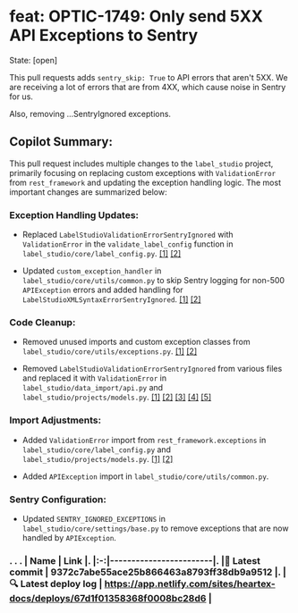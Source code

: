 # feat: OPTIC-1749: Only send 5XX API Exceptions to Sentry 
State: [open]
<!--

This description MUST be filled out for a PR to receive a review. Its primary purposes are:

 - to enable your reviewer to review your code easily, and
 - to convince your reviewer that your code works as intended.

Some pointers to think about when filling out your PR description:
 - Reason for change: Description of problem and solution
 - Screenshots: All visible changes should include screenshots.
 - Rollout strategy: How will this code be rolled out? Feature flags / env var / other
 - Testing: Description of how this is being verified
 - Risks: Are there any known risks associated with this change, eg to security or performance?
 - Reviewer notes: Any info to help reviewers approve the PR
 - General notes: Any info to help onlookers understand the code, or callouts to significant portions.

You may use AI tools such as Copilot Actions to assist with writing your PR description (see https://docs.github.com/en/copilot/using-github-copilot/using-github-copilot-for-pull-requests/creating-a-pull-request-summary-with-github-copilot); however, an AI summary isn't enough by itself. You'll need to provide your reviewer with strong evidence that your code works as intended, which requires actually running the code and showing that it works.

-->

This pull requests adds `sentry_skip: True` to API errors that aren't 5XX. We are receiving a lot of errors that are from 4XX, which cause noise in Sentry for us.
Also, removing ...SentryIgnored exceptions.


## Copilot Summary:

This pull request includes multiple changes to the `label_studio` project, primarily focusing on replacing custom exceptions with `ValidationError` from `rest_framework` and updating the exception handling logic. The most important changes are summarized below:

### Exception Handling Updates:

* Replaced `LabelStudioValidationErrorSentryIgnored` with `ValidationError` in the `validate_label_config` function in `label_studio/core/label_config.py`. [[1]](diffhunk://#diff-18a1b8d149cd666039b50f1d108eb67394d16cb88164d908b198fabdf4571034L113-R111) [[2]](diffhunk://#diff-18a1b8d149cd666039b50f1d108eb67394d16cb88164d908b198fabdf4571034L122-R133)
* Updated `custom_exception_handler` in `label_studio/core/utils/common.py` to skip Sentry logging for non-500 `APIException` errors and added handling for `LabelStudioXMLSyntaxErrorSentryIgnored`. [[1]](diffhunk://#diff-0cd678e6cc83f541b3bfc4b09fcfad8c76ee49d47af7c7e41127240bee7b1130L92-R102) [[2]](diffhunk://#diff-0cd678e6cc83f541b3bfc4b09fcfad8c76ee49d47af7c7e41127240bee7b1130R147-R149)

### Code Cleanup:

* Removed unused imports and custom exception classes from `label_studio/core/utils/exceptions.py`. [[1]](diffhunk://#diff-bf1fc4b8b301381ea19a63f97e1fe342090904d68c00fd629e13aca4bdc0fc79L4-R4) [[2]](diffhunk://#diff-bf1fc4b8b301381ea19a63f97e1fe342090904d68c00fd629e13aca4bdc0fc79L30-L45)
* Removed `LabelStudioValidationErrorSentryIgnored` from various files and replaced it with `ValidationError` in `label_studio/data_import/api.py` and `label_studio/projects/models.py`. [[1]](diffhunk://#diff-0d189d758de143ca7197ad41a825d2285df6df57e018672bfe1451dc2785dd3bL416-R415) [[2]](diffhunk://#diff-6ff9748c9ae68f8cccd65f4ee20df06ed0a8b9c32b58da39db3001a7178b1dabL549-R549) [[3]](diffhunk://#diff-6ff9748c9ae68f8cccd65f4ee20df06ed0a8b9c32b58da39db3001a7178b1dabL588-R588) [[4]](diffhunk://#diff-6ff9748c9ae68f8cccd65f4ee20df06ed0a8b9c32b58da39db3001a7178b1dabL614-R614) [[5]](diffhunk://#diff-6ff9748c9ae68f8cccd65f4ee20df06ed0a8b9c32b58da39db3001a7178b1dabL654-R654)

### Import Adjustments:

* Added `ValidationError` import from `rest_framework.exceptions` in `label_studio/core/label_config.py` and `label_studio/projects/models.py`. [[1]](diffhunk://#diff-18a1b8d149cd666039b50f1d108eb67394d16cb88164d908b198fabdf4571034R17-L20) [[2]](diffhunk://#diff-6ff9748c9ae68f8cccd65f4ee20df06ed0a8b9c32b58da39db3001a7178b1dabR48)
* Added `APIException` import in `label_studio/core/utils/common.py`.

### Sentry Configuration:

* Updated `SENTRY_IGNORED_EXCEPTIONS` in `label_studio/core/settings/base.py` to remove exceptions that are now handled by `APIException`.
### . . . |  Name | Link |. |:-:|------------------------|. |<span aria-hidden="true">🔨</span> Latest commit | 9372c7abe55ace25b866463a8793ff38db9a9512 |. |<span aria-hidden="true">🔍</span> Latest deploy log | https://app.netlify.com/sites/heartex-docs/deploys/67d1f01358368f0008bc28d6 |